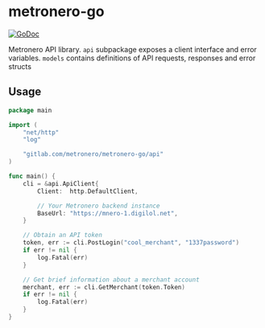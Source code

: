 # metronero-go
[![GoDoc](https://godoc.org/gitlab.com/metronero/metronero-go?status.svg)](https://godoc.org/gitlab.com/metronero/metronero-go)

Metronero API library. `api` subpackage exposes a client interface and error variables. `models` contains definitions of API requests, responses and error structs

## Usage

```go
package main

import (
    "net/http"
    "log"

    "gitlab.com/metronero/metronero-go/api"
)

func main() {
    cli = &api.ApiClient{
	    Client:  http.DefaultClient,

        // Your Metronero backend instance
		BaseUrl: "https://mnero-1.digilol.net",
	}

    // Obtain an API token
    token, err := cli.PostLogin("cool_merchant", "1337password")
    if err != nil {
        log.Fatal(err)
    }

    // Get brief information about a merchant account
    merchant, err := cli.GetMerchant(token.Token)
    if err != nil {
        log.Fatal(err)
    }
}
```
